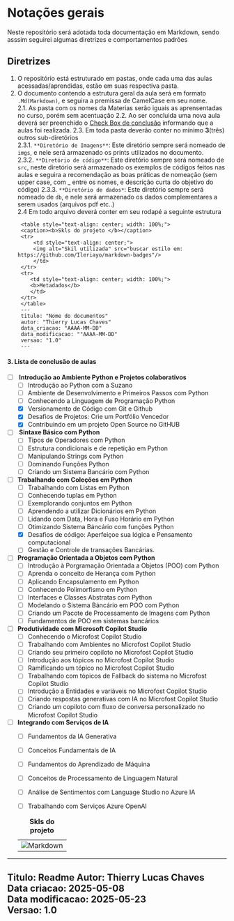 # Notações gerais 

Neste repositório será adotada toda documentação em Markdown, sendo asssim seguirei algumas diretrizes e comportamentos padrões

## Diretrizes
1. O repositório está estruturado em pastas, onde cada uma das aulas acessadas/aprendidas, estão em suas respectiva pasta. 
2. O documento contendo a estrutura geral da aula será em formato `.Md(Markdown)`, e seguira a premissa de CamelCase em seu nome.  
    2.1. As pasta com os nomes da Materias serão iguais as aprensentadas no curso, porém sem acentuação 
    2.2. Ao ser concluida uma nova aula deverá ser preenchido o [Check Box de conclusão](#3-lista-de-conclusão-de-aulas) informando que a aulas foi realizada.
    2.3. Em toda pasta deverão conter no mínimo **3**(três) outros sub-diretórios  
            2.3.1. `**Diretório de Imagens**`: Este diretório sempre será nomeado de `imgs`, e nele será armazenado os prints utilizados no documento.   
            2.3.2. `**Diretório de código**`:  Este diretório sempre será nomeado de `src`, neste diretório será armazenado os exemplos de códigos feitos nas aulas e seguira a recomendação as boas práticas de  nomeação (sem upper case, com _ entre os nomes, e descrição curta do objetivo do código) 
            2.3.3. `**Diretório de dados*`: Este diretório sempre será nomeado de `db`, e nele será armazenado os dados complementares a serem usados (arquivos pdf etc..)  
    2.4 Em todo arquivo deverá conter em seu rodapé a seguinte estrutura 
   ```
    <table style="text-align: center; width: 100%;"> 
    <caption><b>Skls do projeto </b></caption>
    <tr>
        <td style="text-align: center;">
        <img alt="Skil utilizada" src="buscar estilo em: https://github.com/Ileriayo/markdown-badges"/>
        </td>
    </tr>
    <tr> 
       <td style="text-align: center; width: 100%;">
       <b>Metadados</b>
       </td>
    </tr>
    </table>
    ---
    titulo: "Nome do documentos"
    autor: "Thierry Lucas Chaves"
    data_criacao: "AAAA-MM-DD"
    data_modificacao: ""AAAA-MM-DD"
    versao: "1.0"
    ---

    ```
#### 3. Lista de conclusão de aulas
- [ ]  <b> Introdução ao Ambiente Python e Projetos colaborativos  </b>
    - [ ] Introdução ao Python com a Suzano 
    - [ ] Ambiente de Desenvolvimento e Primeiros Passos com Python 
    - [ ] Conhecendo a Linguagem de Programação Python 
    - [X] Versionamento de Código com Git e Github
    - [X] Desafios de Projetos: Crie um Portfólio Vencedor 
    - [x] Contribuindo em um projeto Open Source no GitHUB
- [ ] <b> Sintaxe Básico com Python </b>
    - [ ] Tipos de Operadores com Python 
    - [ ] Estrutura condicionais e de repetição em Python 
    - [ ] Manipulando Strings com Python 
    - [ ] Dominando Funções Python 
    - [ ] Criando um Sistema Bancário com Python 
- [ ] <b>Trabalhando com Coleções em Python </b>
    - [ ] Trabalhando com Listas em Python 
    - [ ] Conhecendo tuplas em Python 
    - [ ] Exemplorando conjuntos em Python 
    - [ ] Aprendendo a utilizar Dicionários em Python 
    - [ ] Lidando com Data, Hora e Fuso Horário em Python 
    - [ ] Otimizando Sistema Báncário com funções Python 
    - [X] Desafios de código: Aperfeiçoe sua lógica e Pensamento computacional 
    - [ ] Gestão e Controle de transações Bancárias. 
- [ ] <b>Programação Orientada a Objetos com Python </b>
    - [ ] Introdução à Porgramação Orientada a Objetos (POO) com Python 
    - [ ] Aprenda o conceito de Herança com Python 
    - [ ] Aplicando Encapsulamento em Python 
    - [ ] Conhecendo Polimorfismo em Python 
    - [ ] Interfaces e Classes Abstratas com Python 
    - [ ] Modelando o Sistema Báncário em POO com Python 
    - [ ] Criando um Pacote de Processamento de Imagens com Python 
    - [ ] Fundamentos de POO em sistemas bancários 
- [ ] <b>Produtividade com Microsoft Copilot Studio </b>
    - [ ] Conhecendo o Microfost Copilot Studio 
    - [ ] Trabalhando com Ambientes no Microfost Copilot Studio
    - [ ] Criando seu primeiro copiloto no Microfost Copilot Studio
    - [ ] Introdução aos tópicos no Microfost Copilot Studio
    - [ ] Ramificando um tópico no Microfost Copilot Studio 
    - [ ] Trabalhando com tópicos de Fallback do sistema no Microfost Copilot Studio
    - [ ] Introdução a Entidades e variáveis no Microfost Copilot Studio
    - [ ] Criando respostas generativas com IA no Microfost Copilot Studio
    - [ ] Criando um copiloto com fluxo de conversa personalizado no Microfost Copilot Studio
- [ ] <b>Integrando com Serviços de IA</b>
    - [ ] Fundamentos da IA Generativa
    - [ ] Conceitos Fundamentais de IA
    - [ ] Fundamentos do Aprendizado de Máquina
    - [ ] Conceitos de Processamento de Linguagem Natural 
    - [ ] Análise de Sentimentos com Language Studio no Azure IA
    - [ ] Trabalhando com Serviços Azure OpenAI




    <table style="text-align: center; width: 100%;"> 
    <caption><b>Skls do projeto </b></caption>
    <tr>
        <td style="text-align: center;">
        <img alt="Markdown" src="https://img.shields.io/badge/markdown-%23000000.svg?style=for-the-badge&logo=markdown&logoColor=white"/>
        </td>
    <tr> 
    </table>
---
Titulo: Readme
Autor: Thierry Lucas Chaves  
Data criacao: 2025-05-08  
Data modificacao: 2025-05-23  
Versao: 1.0  
---
